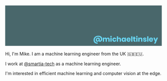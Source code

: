 ![Header](https://github.com/michaeltinsley/michaeltinsley/blob/master/headers/banner_5.png)


Hi, I'm Mike. I am a machine learning engineer from the UK 🇬🇧🇪🇺.

I work at [@smartia-tech](https://github.com/smartia-tech) as a machine learning engineer.

I'm interested in efficient machine learning and computer vision at the edge.
